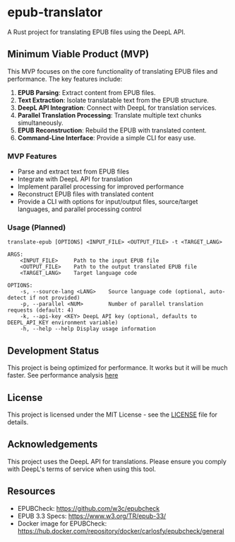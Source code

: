 # epub-translator

A Rust project for translating EPUB files using the DeepL API.

## Minimum Viable Product (MVP)

This MVP focuses on the core functionality of translating EPUB files and performance. The key features include:

1. **EPUB Parsing**: Extract content from EPUB files.
2. **Text Extraction**: Isolate translatable text from the EPUB structure.
3. **DeepL API Integration**: Connect with DeepL for translation services.
4. **Parallel Translation Processing**: Translate multiple text chunks simultaneously.
5. **EPUB Reconstruction**: Rebuild the EPUB with translated content.
6. **Command-Line Interface**: Provide a simple CLI for easy use.

### MVP Features

- Parse and extract text from EPUB files
- Integrate with DeepL API for translation
- Implement parallel processing for improved performance
- Reconstruct EPUB files with translated content
- Provide a CLI with options for input/output files, source/target languages, and parallel processing control

### Usage (Planned)

```
translate-epub [OPTIONS] <INPUT_FILE> <OUTPUT_FILE> -t <TARGET_LANG>

ARGS:
    <INPUT_FILE>     Path to the input EPUB file
    <OUTPUT_FILE>    Path to the output translated EPUB file
    <TARGET_LANG>    Target language code

OPTIONS:
    -s, --source-lang <LANG>    Source language code (optional, auto-detect if not provided)
    -p, --parallel <NUM>        Number of parallel translation requests (default: 4)
    -k, --api-key <KEY> DeepL API key (optional, defaults to DEEPL_API_KEY environment variable)
    -h, --help --help Display usage information
```

## Development Status

This project is being optimized for performance. It works but it will be much faster.
See performance analysis [here](./tests/benchmark/performance_analysis.ipynb)

## License

This project is licensed under the MIT License - see the [LICENSE](LICENSE) file for details.

## Acknowledgements

This project uses the DeepL API for translations. Please ensure you comply with DeepL's terms of service when using this tool.

## Resources
- EPUBCheck: https://github.com/w3c/epubcheck
- EPUB 3.3 Specs: https://www.w3.org/TR/epub-33/
- Docker image for EPUBCheck: https://hub.docker.com/repository/docker/carlosfy/epubcheck/general
